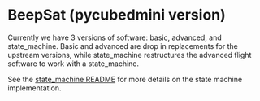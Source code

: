 # BeepSat (pycubedmini version)

Currently we have 3 versions of software: basic, advanced, and state_machine.
Basic and advanced are drop in replacements for the upstream versions, while state_machine restructures the advanced flight software to work with a state_machine.

See the [state_machine README](state_machine/README.md) for more details on the state machine implementation.
